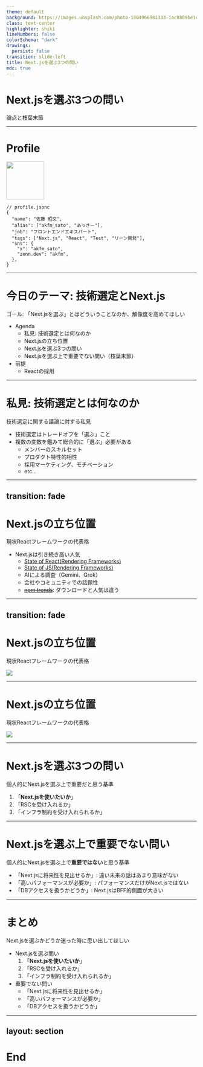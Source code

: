 ```yaml
---
theme: default
background: https://images.unsplash.com/photo-1504966981333-1ac8809be1ca?q=80&w=2670&auto=format&fit=crop&ixlib=rb-4.0.3&ixid=M3wxMjA3fDB8MHxwaG90by1wYWdlfHx8fGVufDB8fHx8fA%3D%3D
class: text-center
highlighter: shiki
lineNumbers: false
colorSchema: "dark"
drawings:
  persist: false
transition: slide-left
title: Next.jsを選ぶ3つの問い
mdc: true
---
```


# Next.jsを選ぶ3つの問い

論点と枝葉末節

---

# Profile

<div class="pb-5">
  <img src="https://avatars.githubusercontent.com/u/25711332?v=4" width="100" height="100">
</div>

```jsonc
// profile.jsonc
{
  "name": "佐藤 昭文",
  "alias": ["akfm_sato", "あっきー"],
  "job": "フロントエンドエキスパート",
  "tags": ["Next.js", "React", "Test", "リーン開発"],
  "sns": {
    "x": "akfm_sato",
    "zenn.dev": "akfm",
  },
}
```

---

# 今日のテーマ: 技術選定とNext.js

ゴール: 「Next.jsを選ぶ」とはどういうことなのか、解像度を高めてほしい

- Agenda
  - 私見: 技術選定とは何なのか
  - Next.jsの立ち位置
  - Next.jsを選ぶ3つの問い
  - Next.jsを選ぶ上で重要でない問い（枝葉末節）
- 前提
  - Reactの採用

---

# 私見: 技術選定とは何なのか

技術選定に関する議論に対する私見

- 技術選定はトレードオフを「選ぶ」こと
- 複数の変数を鑑みて総合的に「選ぶ」必要がある
  - メンバーのスキルセット
  - プロダクト特性的相性
  - 採用マーケティング、モチベーション
  - etc...

---
transition: fade
---

# Next.jsの立ち位置

現状Reactフレームワークの代表格

- Next.jsは引き続き高い人気
  - [State of React(Rendering Frameworks)](https://2024.stateofreact.com/en-US/libraries/back-end-infrastructure/)
  - [State of JS(Rendering Frameworks)](https://2022.stateofjs.com/ja-JP/libraries/rendering-frameworks/)
  - AIによる調査（Gemini、Grok）
  - 会社やコミュニティでの話題性
  - ~~[npm trends](https://npmtrends.com/@remix-run/react-vs-next-vs-react-router)~~: ダウンロードと人気は違う

---
transition: fade
---

# Next.jsの立ち位置

現状Reactフレームワークの代表格

<div class="flex justify-center">
  <img src="/state-of-js.png" class="h-100">
</div>

---

# Next.jsの立ち位置

現状Reactフレームワークの代表格

<div class="flex justify-center">
  <img src="/state-of-react.png" class="h-100">
</div>

---

# Next.jsを選ぶ3つの問い

個人的にNext.jsを選ぶ上で重要だと思う基準

1. 「**Next.jsを使いたいか**」
1. 「RSCを受け入れるか」
1. 「インフラ制約を受け入れられるか」

---

# Next.jsを選ぶ上で重要でない問い

個人的にNext.jsを選ぶ上で**重要ではない**と思う基準

- 「Next.jsに将来性を見出せるか」: 遠い未来の話はあまり意味がない
- 「高いパフォーマンスが必要か」: パフォーマンスだけがNext.jsではない
- 「DBアクセスを扱うかどうか」: Next.jsはBFF的側面が大きい

---

# まとめ

Next.jsを選ぶかどうか迷った時に思い出してほしい

- Next.jsを選ぶ問い
  1. 「**Next.jsを使いたいか**」
  1. 「RSCを受け入れるか」
  1. 「インフラ制約を受け入れられるか」
- 重要でない問い
  - 「Next.jsに将来性を見出せるか」
  - 「高いパフォーマンスが必要か」
  - 「DBアクセスを扱うかどうか」

---
layout: section
---

# End
